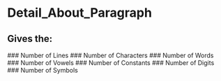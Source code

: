 # Detail_About_Paragraph

<h2>Gives the:</h2>
### Number of Lines
### Number of Characters
### Number of Words
### Number of Vowels
### Number of Constants
### Number of Digits
### Number of Symbols

